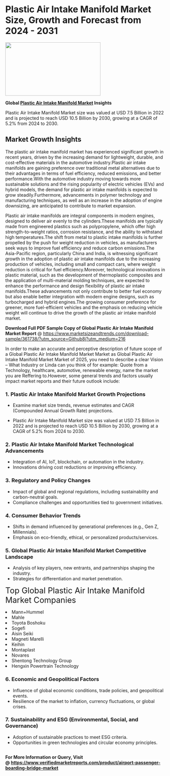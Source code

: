 <H1>Plastic Air Intake Manifold Market Size, Growth and Forecast from 2024 - 2031</H1><img class="aligncenter size-medium wp-image-584254" src="https://thirdeyenews.in/wp-content/uploads/2024/09/Global-Market-Research-300x168.jpeg" alt="" width="300" height="168" /><p><strong>Global&nbsp;<a href="https://www.marketsizeandtrends.com/download-sample/361738/?utm_source=Github8j?utm_medium=216">Plastic Air Intake Manifold Market</a> Insights</strong></p><p>Plastic Air Intake Manifold Market size was valued at USD 7.5 Billion in 2022 and is projected to reach USD 10.5 Billion by 2030, growing at a CAGR of 5.2% from 2024 to 2030.</p><p><h2>Market Growth Insights</h2> <p>The plastic air intake manifold market has experienced significant growth in recent years, driven by the increasing demand for lightweight, durable, and cost-effective materials in the automotive industry.Plastic air intake manifolds are gaining preference over traditional metal alternatives due to their advantages in terms of fuel efficiency, reduced emissions, and better performance.With the automotive industry moving towards more sustainable solutions and the rising popularity of electric vehicles (EVs) and hybrid models, the demand for plastic air intake manifolds is expected to grow steadily.Furthermore, advancements in polymer technology and manufacturing techniques, as well as an increase in the adoption of engine downsizing, are anticipated to contribute to market expansion.</p> <p>Plastic air intake manifolds are integral components in modern engines, designed to deliver air evenly to the cylinders.These manifolds are typically made from engineered plastics such as polypropylene, which offer high strength-to-weight ratios, corrosion resistance, and the ability to withstand high temperatures.The shift from metal to plastic intake manifolds is further propelled by the push for weight reduction in vehicles, as manufacturers seek ways to improve fuel efficiency and reduce carbon emissions.The Asia-Pacific region, particularly China and India, is witnessing significant growth in the adoption of plastic air intake manifolds due to the increasing production of vehicles, including small and compact cars, where weight reduction is critical for fuel efficiency.Moreover, technological innovations in plastic material, such as the development of thermoplastic composites and the application of multi-material molding techniques, are expected to enhance the performance and design flexibility of plastic air intake manifolds.These advancements not only contribute to better fuel economy but also enable better integration with modern engine designs, such as turbocharged and hybrid engines.The growing consumer preference for greener, more fuel-efficient vehicles and the emphasis on reducing vehicle weight will continue to drive the growth of the plastic air intake manifold market.<p><span class=""><strong>Download Full PDF Sample Copy of Global Plastic Air Intake Manifold Market Report</strong> @ <a href="https://www.marketsizeandtrends.com/download-sample/361738/?utm_source=Github8j?utm_medium=216" target="_blank">https://www.marketsizeandtrends.com/download-sample/361738/?utm_source=Github8j?utm_medium=216</a></span></p><p>In order to make an accurate and perceptive description of future scope of a Global&nbsp;Plastic Air Intake Manifold Market Market as Global&nbsp;Plastic Air Intake Manifold Market Market of 2025, you need to describe a clear Vision &ndash; What Industry or Linda can you think of for example: Quote from a Technology, healthcare, automotive, renewable energy, name the market you are Reffering to.However, some general trends and factors usually impact market reports and their future outlook include:</p><h3>1.&nbsp;<strong>Plastic Air Intake Manifold Market Growth Projections</strong></h3><ul><li>Examine market size trends, revenue estimates and CAGR (Compounded Annual Growth Rate) projections.</li><li><p>Plastic Air Intake Manifold Market size was valued at USD 7.5 Billion in 2022 and is projected to reach USD 10.5 Billion by 2030, growing at a CAGR of 5.2% from 2024 to 2030.</p></li></ul><h3>2.&nbsp;<strong>Plastic Air Intake Manifold Market Technological Advancements</strong></h3><ul><li>Integration of AI, IoT, blockchain, or automation in the industry.</li><li>Innovations driving cost reductions or improving efficiency.</li></ul><h3>3.&nbsp;<strong>Regulatory and Policy Changes</strong></h3><ul><li>Impact of global and regional regulations, including sustainability and carbon-neutral goals.</li><li>Compliance challenges and opportunities tied to government initiatives.</li></ul><h3>4.&nbsp;<strong>Consumer Behavior Trends</strong></h3><ul><li>Shifts in demand influenced by generational preferences (e.g., Gen Z, Millennials).</li><li>Emphasis on eco-friendly, ethical, or personalized products/services.</li></ul><h3>5.&nbsp;<strong>Global Plastic Air Intake Manifold Market Competitive Landscape</strong></h3><ul><li>Analysis of key players, new entrants, and partnerships shaping the industry.</li><li>Strategies for differentiation and market penetration.</li></ul><p data-pm-slice="1 1 []"><span style="color: inherit; font-family: inherit; font-size: 25px;">Top Global Plastic Air Intake Manifold Market Companies</span></p><div class="" data-test-id=""><p><li>Mann+Hummel</li><li> Mahle</li><li> Toyota Boshoku</li><li> Sogefi</li><li> Aisin Seiki</li><li> Magneti Marelli</li><li> Keihin</li><li> Montaplast</li><li> Novares</li><li> Shentong Technology Group</li><li> Hengxin Powertrain Technology</li></p></div><h3>6.&nbsp;<strong>Economic and Geopolitical Factors</strong></h3><ul><li>Influence of global economic conditions, trade policies, and geopolitical events.</li><li>Resilience of the market to inflation, currency fluctuations, or global crises.</li></ul><h3>7.&nbsp;<strong>Sustainability and ESG (Environmental, Social, and Governance)</strong></h3><ul><li>Adoption of sustainable practices to meet ESG criteria.</li><li>Opportunities in green technologies and circular economy principles.</li></ul><h2><strong style="font-size: 14px;">For More Information or Query, Visit @&nbsp;</strong><a style="background-color: #ffffff; font-size: 14px;" href="https://www.marketsizeandtrends.com/report/plastic-air-intake-manifold-market/" target="_blank">https://www.verifiedmarketreports.com/product/airport-passenger-boarding-bridge-market</a></h2>